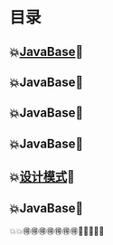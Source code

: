 # 目录

## 💥[JavaBase](/ToWork/JavaBase.md)💯

## 💥JavaBase💯

## 💥JavaBase💯

## 💥JavaBase💯

## 💥[设计模式](/ToWork/设计模式.md)💯



## 💥JavaBase💯



💥💥🉐🉐🉐🉐🉐🉐🉐💯💯💯💯💯
